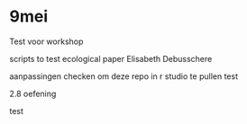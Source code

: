 # 9mei
Test voor workshop

scripts to test ecological paper
Elisabeth Debusschere 

aanpassingen checken om deze repo in r studio te pullen
test


2.8 oefening

test

